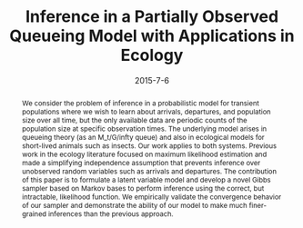 ---
title: "Inference in a Partially Observed Queueing Model with Applications in Ecology"
collection: publications
permalink: /publication/2015-08-01-inference-with-pgfs
abstract: 'We consider the problem of inference in a probabilistic model for transient populations where we wish to learn about arrivals, departures, and population size over all time, but the only available data are periodic counts of the population size at specific observation times. The underlying model arises in queueing theory (as an M_t/G/infty queue) and also in ecological models for short-lived animals such as insects. Our work applies to both systems. Previous work in the ecology literature focused on maximum likelihood estimation and made a simplifying independence assumption that prevents inference over unobserved random variables such as arrivals and departures. The contribution of this paper is to formulate a latent variable model and develop a novel Gibbs sampler based on Markov bases to perform inference using the correct, but intractable, likelihood function. We empirically validate the convergence behavior of our sampler and demonstrate the ability of our model to make much finer-grained inferences than the previous approach.'
date: 2015-7-6
venue: 'ICML'
paperurl: 'http://kwinner.github.io/files/WinnerBernsteinSheldon2015.pdf'
citation: 'Kevin Winner, Garrett Bernstein, and Daniel Sheldon. Inference in a partially observed queueing model with applications in ecology. In <i>Proceedings of the 32nd International Conference on Machine Learning (ICML-15)</i>, pages 2512-2520. JMLR Workshop and Conference Proceedings, 2015'
---
